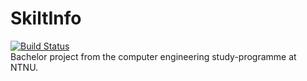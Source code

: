 # SkiltInfo
[![Build Status](https://travis-ci.org/Patrickthork/SkiltInfo.svg?branch=master)](https://travis-ci.org/Patrickthork/SkiltInfo)  
Bachelor project from the computer engineering study-programme at NTNU.
